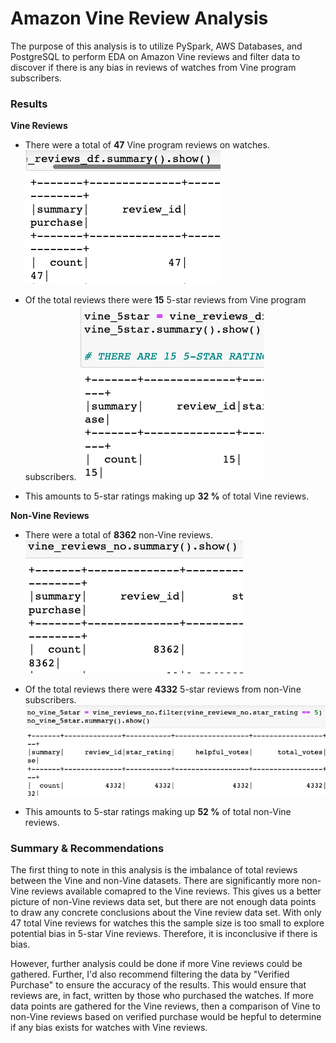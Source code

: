 # Amazon Vine Review Analysis
The purpose of this analysis is to utilize PySpark, AWS Databases, and PostgreSQL to perform EDA on Amazon Vine reviews and filter data to discover if there is any bias in reviews of watches from Vine program subscribers. 

### Results
**Vine Reviews**
- There were a total of **47** Vine program reviews on watches.
    ![vine_reviews](https://github.com/conorwhanson/Amazon_Vine_Analysis/blob/main/resources/vine_reviews.png)

- Of the total reviews there were **15** 5-star reviews from Vine program subscribers.
    ![vine_5star](https://github.com/conorwhanson/Amazon_Vine_Analysis/blob/main/resources/vine_5star.png)
    
- This amounts to 5-star ratings making up **32 %** of total Vine reviews.

**Non-Vine Reviews**
- There were a total of **8362** non-Vine reviews.
![nonvine_reviews](https://github.com/conorwhanson/Amazon_Vine_Analysis/blob/main/resources/nonvine_reviews.png)

- Of the total reviews there were **4332** 5-star reviews from non-Vine subscribers.
![nonvine_5star](https://github.com/conorwhanson/Amazon_Vine_Analysis/blob/main/resources/nonvine_5star.png)

- This amounts to 5-star ratings making up **52 %** of total non-Vine reviews.

### Summary & Recommendations
The first thing to note in this analysis is the imbalance of total reviews between the Vine and non-Vine datasets. There are significantly more non-Vine reviews available comapred to the Vine reviews. This gives us a better picture of non-Vine reviews data set, but there are not enough data points to draw any concrete conclusions about the Vine review data set. With only 47 total Vine reviews for watches this the sample size is too small to explore potential bias in 5-star Vine reviews. Therefore, it is inconclusive if there is bias. 

However, further analysis could be done if more Vine reviews could be gathered. Further, I'd also recommend filtering the data by "Verified Purchase" to ensure the accuracy of the results. This would ensure that reviews are, in fact, written by those who purchased the watches. If more data points are gathered for the Vine reviews, then a comparison of Vine to non-Vine reviews based on verified purchase would be hepful to determine if any bias exists for watches with Vine reviews.